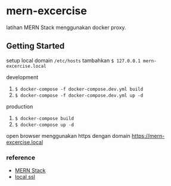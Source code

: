 # mern-excercise
latihan MERN Stack menggunakan docker proxy.

## Getting Started

setup local domain `/etc/hosts` tambahkan `$ 127.0.0.1 mern-excercise.local`

development
1. `$ docker-compose -f docker-compose.dev.yml build`
2. `$ docker-compose -f docker-compose.dev.yml up -d`

production
1. `$ docker-compose build`
2. `$ docker-compose up -d`

open browser menggunakan https dengan domain https://mern-excercise.local

### reference
- [MERN Stack](https://github.com/bradtraversy/devconnector_2.0)
- [local ssl](https://hackerrdave.com/https-local-docker-nginx/)
